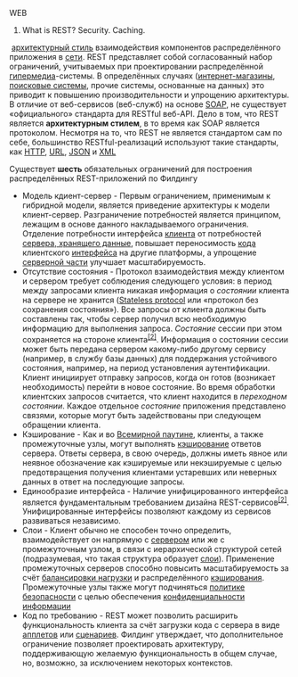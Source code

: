 WEB

1. What is REST? Security. Caching.

&nbsp;[архитектурный стиль](https://ru.wikipedia.org/wiki/%D0%90%D1%80%D1%85%D0%B8%D1%82%D0%B5%D0%BA%D1%82%D1%83%D1%80%D0%B0_%D0%BF%D1%80%D0%BE%D0%B3%D1%80%D0%B0%D0%BC%D0%BC%D0%BD%D0%BE%D0%B3%D0%BE_%D0%BE%D0%B1%D0%B5%D1%81%D0%BF%D0%B5%D1%87%D0%B5%D0%BD%D0%B8%D1%8F"%20\o%20"Архитектура%20программного%20обеспечения) взаимодействия компонентов распределённого приложения в [сети](https://ru.wikipedia.org/wiki/%D0%92%D1%8B%D1%87%D0%B8%D1%81%D0%BB%D0%B8%D1%82%D0%B5%D0%BB%D1%8C%D0%BD%D0%B0%D1%8F_%D1%81%D0%B5%D1%82%D1%8C"%20\o%20"Вычислительная%20сеть). REST представляет собой согласованный набор ограничений, учитываемых при проектировании распределённой [гипермедиа](https://ru.wikipedia.org/wiki/%D0%93%D0%B8%D0%BF%D0%B5%D1%80%D0%BC%D0%B5%D0%B4%D0%B8%D0%B0"%20\o%20"Гипермедиа)\-системы. В определённых случаях ([интернет-магазины](https://ru.wikipedia.org/wiki/%D0%98%D0%BD%D1%82%D0%B5%D1%80%D0%BD%D0%B5%D1%82-%D0%BC%D0%B0%D0%B3%D0%B0%D0%B7%D0%B8%D0%BD"%20\o%20"Интернет-магазин), [поисковые системы](https://ru.wikipedia.org/wiki/%D0%9F%D0%BE%D0%B8%D1%81%D0%BA%D0%BE%D0%B2%D0%B0%D1%8F_%D1%81%D0%B8%D1%81%D1%82%D0%B5%D0%BC%D0%B0"%20\o%20"Поисковая%20система), прочие системы, основанные на данных) это приводит к повышению производительности и упрощению архитектуры. В отличие от веб-сервисов (веб-служб) на основе [SOAP](https://ru.wikipedia.org/wiki/SOAP), не существует «официального» стандарта для RESTful веб-API. Дело в том, что REST является **архитектурным стилем**, в то время как SOAP является протоколом. Несмотря на то, что REST не является стандартом сам по себе, большинство RESTful-реализаций используют такие стандарты, как [HTTP](https://ru.wikipedia.org/wiki/HTTP), [URL](https://ru.wikipedia.org/wiki/URL), [JSON](https://ru.wikipedia.org/wiki/JSON) и [XML](https://ru.wikipedia.org/wiki/XML)

Существует **шесть** обязательных ограничений для построения распределённых REST-приложений по Филдингу

- Модель кдиент-сервер - Первым ограничением, применимым к гибридной модели, является приведение архитектуры к модели клиент-сервер. Разграничение потребностей является принципом, лежащим в основе данного накладываемого ограничения. Отделение потребности интерфейса [клиента](https://ru.wikipedia.org/wiki/%D0%9A%D0%BB%D0%B8%D0%B5%D0%BD%D1%82_%28%D0%B8%D0%BD%D1%84%D0%BE%D1%80%D0%BC%D0%B0%D1%82%D0%B8%D0%BA%D0%B0%29"%20\o%20"Клиент%20%28информатика%29) от потребностей [сервера, хранящего данные](https://ru.wikipedia.org/wiki/%D0%A1%D0%B5%D1%80%D0%B2%D0%B5%D1%80_%28%D0%BF%D1%80%D0%B8%D0%BB%D0%BE%D0%B6%D0%B5%D0%BD%D0%B8%D0%B5%29"%20\o%20"Сервер%20%28приложение%29), повышает переносимость [кода](https://ru.wikipedia.org/wiki/%D0%9F%D1%80%D0%BE%D0%B3%D1%80%D0%B0%D0%BC%D0%BC%D0%BD%D1%8B%D0%B9_%D0%BA%D0%BE%D0%B4"%20\o%20"Программный%20код) клиентского [интерфейса](https://ru.wikipedia.org/wiki/%D0%98%D0%BD%D1%82%D0%B5%D1%80%D1%84%D0%B5%D0%B9%D1%81"%20\o%20"Интерфейс) на другие платформы, а упрощение [серверной части](https://ru.wikipedia.org/wiki/%D0%A1%D0%B5%D1%80%D0%B2%D0%B5%D1%80_%28%D0%BF%D1%80%D0%B8%D0%BB%D0%BE%D0%B6%D0%B5%D0%BD%D0%B8%D0%B5%29"%20\o%20"Сервер%20%28приложение%29) улучшает масштабируемость.
- Отсутствие состояния - Протокол взаимодействия между клиентом и сервером требует соблюдения следующего условия: в период между запросами клиента никакая информация о _состоянии_ клиента на сервере не хранится ([Stateless protocol](https://ru.wikipedia.org/wiki/%D0%9F%D1%80%D0%BE%D1%82%D0%BE%D0%BA%D0%BE%D0%BB_%D0%B1%D0%B5%D0%B7_%D1%81%D0%BE%D1%85%D1%80%D0%B0%D0%BD%D0%B5%D0%BD%D0%B8%D1%8F_%D1%81%D0%BE%D1%81%D1%82%D0%BE%D1%8F%D0%BD%D0%B8%D1%8F) или «протокол без сохранения состояния»). Все запросы от клиента должны быть составлены так, чтобы сервер получил всю необходимую информацию для выполнения запроса. _Состояние_ сессии при этом сохраняется на стороне клиента<sup>[\[2\]](https://ru.wikipedia.org/wiki/REST"%20\l%20"cite_note-Fielding-Ch5-2)</sup>. Информация о состоянии сессии может быть передана сервером какому-либо другому сервису (например, в службу базы данных) для поддержания устойчивого состояния, например, на период установления аутентификации. Клиент инициирует отправку запросов, когда он готов (возникает необходимость) перейти в новое состояние. Во время обработки клиентских запросов считается, что клиент находится в _переходном состоянии_. Каждое отдельное _состояние_ приложения представлено связями, которые могут быть задействованы при следующем обращении клиента.
- Кэширование - Как и во [Всемирной паутине](https://ru.wikipedia.org/wiki/%D0%92%D1%81%D0%B5%D0%BC%D0%B8%D1%80%D0%BD%D0%B0%D1%8F_%D0%BF%D0%B0%D1%83%D1%82%D0%B8%D0%BD%D0%B0"%20\o%20"Всемирная%20паутина), клиенты, а также промежуточные узлы, могут выполнять [кэширование](https://ru.wikipedia.org/wiki/%D0%9A%D1%8D%D1%88%D0%B8%D1%80%D0%BE%D0%B2%D0%B0%D0%BD%D0%B8%D0%B5"%20\o%20"Кэширование) ответов сервера. Ответы сервера, в свою очередь, должны иметь явное или неявное обозначение как кэшируемые или некэшируемые с целью предотвращения получения клиентами устаревших или неверных данных в ответ на последующие запросы.
- Единообразие интерфейса - Наличие унифицированного интерфейса является фундаментальным требованием дизайна REST-сервисов<sup>[\[2\]](https://ru.wikipedia.org/wiki/REST"%20\l%20"cite_note-Fielding-Ch5-2)</sup>. Унифицированные интерфейсы позволяют каждому из сервисов развиваться независимо.
- Слои - Клиент обычно не способен точно определить, взаимодействует он напрямую с [сервером](https://ru.wikipedia.org/wiki/%D0%A1%D0%B5%D1%80%D0%B2%D0%B5%D1%80_%D0%BF%D1%80%D0%B8%D0%BB%D0%BE%D0%B6%D0%B5%D0%BD%D0%B8%D0%B9"%20\o%20"Сервер%20приложений) или же с промежуточным узлом, в связи с иерархической структурой сетей (подразумевая, что такая структура образует [слои](https://ru.wikipedia.org/wiki/%D0%98%D0%B5%D1%80%D0%B0%D1%80%D1%85%D0%B8%D1%8F"%20\o%20"Иерархия)). Применение промежуточных серверов способно повысить масштабируемость за счёт [балансировки нагрузки](https://ru.wikipedia.org/wiki/%D0%91%D0%B0%D0%BB%D0%B0%D0%BD%D1%81%D0%B8%D1%80%D0%BE%D0%B2%D0%BA%D0%B0_%D0%BD%D0%B0%D0%B3%D1%80%D1%83%D0%B7%D0%BA%D0%B8"%20\o%20"Балансировка%20нагрузки) и распределённого [кэширования](https://ru.wikipedia.org/wiki/%D0%9A%D1%8D%D1%88%D0%B8%D1%80%D0%BE%D0%B2%D0%B0%D0%BD%D0%B8%D0%B5"%20\o%20"Кэширование). Промежуточные узлы также могут подчиняться [политике безопасности](https://ru.wikipedia.org/wiki/%D0%9F%D0%BE%D0%BB%D0%B8%D1%82%D0%B8%D0%BA%D0%B0_%D0%B1%D0%B5%D0%B7%D0%BE%D0%BF%D0%B0%D1%81%D0%BD%D0%BE%D1%81%D1%82%D0%B8"%20\o%20"Политика%20безопасности) с целью обеспечения [конфиденциальности информации](https://ru.wikipedia.org/wiki/%D0%9A%D0%BE%D0%BD%D1%84%D0%B8%D0%B4%D0%B5%D0%BD%D1%86%D0%B8%D0%B0%D0%BB%D1%8C%D0%BD%D0%B0%D1%8F_%D0%B8%D0%BD%D1%84%D0%BE%D1%80%D0%BC%D0%B0%D1%86%D0%B8%D1%8F)
- Код по требованию - REST может позволить расширить функциональность клиента за счёт загрузки кода с сервера в виде [апплетов](https://ru.wikipedia.org/wiki/%D0%90%D0%BF%D0%BF%D0%BB%D0%B5%D1%82"%20\o%20"Апплет) или [сценариев](https://ru.wikipedia.org/wiki/%D0%A1%D1%86%D0%B5%D0%BD%D0%B0%D1%80%D0%BD%D1%8B%D0%B9_%D1%8F%D0%B7%D1%8B%D0%BA"%20\o%20"Сценарный%20язык). Филдинг утверждает, что дополнительное ограничение позволяет проектировать архитектуру, поддерживающую желаемую функциональность в общем случае, но, возможно, за исключением некоторых контекстов.